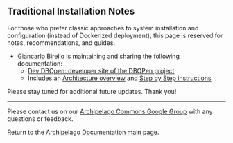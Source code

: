 ## Traditional Installation Notes

For those who prefer classic approaches to system installation and configuration (instead of Dockerized deployment), this page is reserved for notes, recommendations, and guides.

* [Giancarlo Birello](https://github.com/giancarlobi) is maintaining and sharing the following documentation:
    * [Dev DBOpen: developer site of the DBOPen project](https://devdbopen.byterfly.eu/doku.php?id=start)
    * Includes an [Architecture overview](https://devdbopen.byterfly.eu/doku.php?id=architecture) and [Step by Step instructions](https://devdbopen.byterfly.eu/doku.php?id=stepbystep)

Please stay tuned for additional future updates. Thank you!

---

Please contact us on our [Archipelago Commons Google Group](https://groups.google.com/forum/#!forum/archipelago-commons) with any questions or feedback.

Return to the [Archipelago Documentation main page](../README.md).
